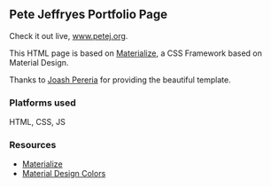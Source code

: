 ## Pete Jeffryes Portfolio Page

Check it out live, www.petej.org.

This HTML page is based on [Materialize](http://materializecss.com/), a CSS Framework based on Material Design.

Thanks to  [Joash Pereria](http://joashpereira.com) for providing the beautiful template.

### Platforms used
HTML, CSS, JS

### Resources
- [Materialize](http://materializecss.com/)
- [Material Design Colors](http://www.materialpalette.com/)




